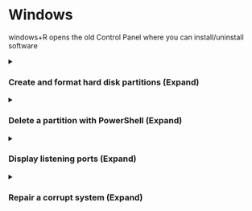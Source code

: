 # Windows

windows+R opens the old Control Panel where you can install/uninstall software

<details> <summary> <h3>Create and format hard disk partitions (Expand)</h3></summary> <br>
  
  Open Powershell and run following as Administrator
  ````powershell
diskpart
list disk
select disk 1             #select approriate disk
clean                     #erases the selected disk
convert gpt
create part pri
format fs=exfat quick     #supports every os
assign
exit
  ````
</details>

<details> <summary> <h3> Delete a partition with PowerShell (Expand)</h3></summary> <br>
  
Open PS as admin and run these commands. Remember to select apropriate partition.
  ````powershell
diskpart
list disk
select disk 0                   #i had only 1 disk
list partition
select partition 3              #i choose the Recovery Partition
delete partition override       #deleted it to extend the volume of the disk
  ````
</details>

<details> <summary> <h3> Display listening ports (Expand)</h3></summary> <br>
Open PS as admin and run these commands. Remember to select apropriate partition.
  ````powershell
netstat -ano | Select-String LISTENING           #display TCP listening ports
  ````
</details>


<details> <summary> <h3>Repair a corrupt system (Expand)</h3></summary> <br>
  
_"If some Windows functions aren't working or Windows crashes, use the System File Checker to scan Windows and restore your files."_ [source](https://support.microsoft.com/en-us/topic/use-the-system-file-checker-tool-to-repair-missing-or-corrupted-system-files-79aa86cb-ca52-166a-92a3-966e85d4094e)

  Open Powershell and run following as Administrator
  ````powershell
  sfc /scannow
  ````
</details>
